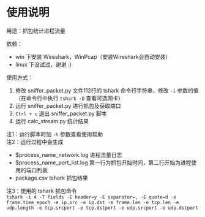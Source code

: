 # 使用说明

用途：抓包统计进程流量

依赖：  
- win 下安装 Wireshark，WinPcap（安装Wireshark会自动安装）
- linux 下没试过，谢谢 :)

使用方式：  
1. 修改 sniffer_packet.py 文件112行的 tshark 命令行字符串，修改 `-i` 参数的值（在命令行中执行 `tshark -D` 查看可选网卡）  
2. 运行 sniffer_packet.py 进行抓包及获取端口  
3. `Ctrl + c` 退出 sniffer_packet.py 脚本  
3. 运行 calc_stream.py 统计结果


注1：运行脚本时加 `-h` 参数查看使用帮助  
注2：运行过程中会生成  
- $process_name_network.log 进程流量日志
- $process_name_port_list.log 第一行为抓包开始时间，第二行开始为进程使用的端口列表
- package.csv tshark 抓包结果

注3：使用的 tshark 抓包命令  
`tshark -i 4 -T fields -E header=y -E separator=, -E quote=d -e frame.time_epoch -e ip.src -e ip.dst -e frame.len -e tcp.len -e udp.length -e tcp.srcport -e tcp.dstport -e udp.srcport -e udp.dstport`
